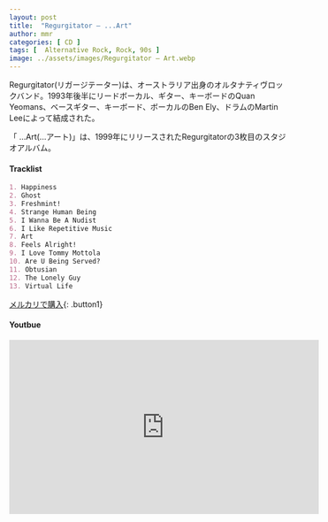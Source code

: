 ```yaml
---
layout: post
title:  "Regurgitator – ...Art"
author: mmr
categories: [ CD ]
tags: [  Alternative Rock, Rock, 90s ]
image: ../assets/images/Regurgitator – Art.webp
---
```


Regurgitator(リガージテーター)は、オーストラリア出身のオルタナティヴロックバンド。1993年後半にリードボーカル、ギター、キーボードのQuan Yeomans、ベースギター、キーボード、ボーカルのBen Ely、ドラムのMartin Leeによって結成された。

「 ...Art(...アート)」は、1999年にリリースされたRegurgitatorの3枚目のスタジオアルバム。

#### Tracklist
```md
1. Happiness
2. Ghost
3. Freshmint!
4. Strange Human Being
5. I Wanna Be A Nudist
6. I Like Repetitive Music
7. Art
8. Feels Alright!
9. I Love Tommy Mottola
10. Are U Being Served?
11. Obtusian
12. The Lonely Guy
13. Virtual Life
```

[メルカリで購入](https://jp.mercari.com/item/m93861307234?afid=6142608987){: .button1}

#### Youtbue
<iframe width="560" height="315" src="https://www.youtube.com/embed/TljyVCEkYpE?si=37_7kEJymfL9CFy3" title="YouTube video player" frameborder="0" allow="accelerometer; autoplay; clipboard-write; encrypted-media; gyroscope; picture-in-picture; web-share" referrerpolicy="strict-origin-when-cross-origin" allowfullscreen></iframe>